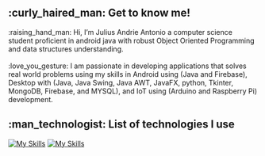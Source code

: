 <h2>:curly_haired_man: Get to know me!</h2>:raising_hand_man: Hi, I’m Julius Andrie Antonio a computer science student proficient in android java with robust  Object Oriented Programming and data structures understanding.<br><br>
:love_you_gesture: I am passionate in developing applications that solves real world problems using my skills in Android using (Java and Firebase), Desktop with (Java, Java Swing, Java AWT, JavaFX, python, Tkinter, MongoDB, Firebase, and MYSQL), and IoT using (Arduino and Raspberry Pi) development.
<br><h2>:man_technologist: List of technologies I use</h2>

[![My Skills](https://skillicons.dev/icons?i=cpp,java,py,opencv,js,jquery,html,css,firebase,mongodb,sqlite,mysql,raspberrypi,arduino,gradle&theme=light)](https://skillicons.dev)
[![My Skills](https://skillicons.dev/icons?i=androidstudio,vscode,eclipse,pycharm,git,github,idea&theme=light)](https://skillicons.dev)




























